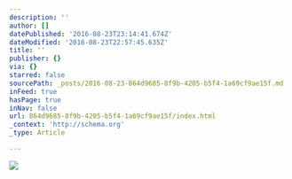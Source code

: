 ```yaml
---
description: ''
author: []
datePublished: '2016-08-23T23:14:41.674Z'
dateModified: '2016-08-23T22:57:45.635Z'
title: ''
publisher: {}
via: {}
starred: false
sourcePath: _posts/2016-08-23-864d9685-8f9b-4205-b5f4-1a69cf9ae15f.md
inFeed: true
hasPage: true
inNav: false
url: 864d9685-8f9b-4205-b5f4-1a69cf9ae15f/index.html
_context: 'http://schema.org'
_type: Article

---
```

![](https://the-grid-user-content.s3-us-west-2.amazonaws.com/67672a10-3fdf-4b50-b1bb-36de4e463627.jpg)